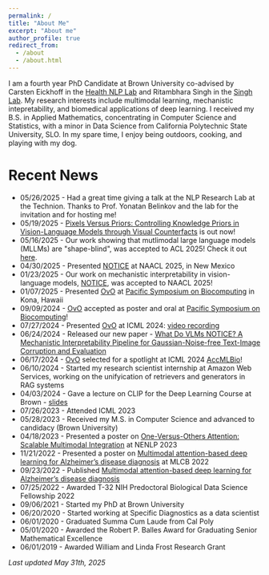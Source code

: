 ```yaml
---
permalink: /
title: "About Me"
excerpt: "About me"
author_profile: true
redirect_from: 
  - /about
  - /about.html
---
```

I am a fourth year PhD Candidate at Brown University co-advised by Carsten Eickhoff in the [Health NLP Lab](https://health-nlp.com/index.html) and Ritambhara Singh in the [Singh Lab](https://rsinghlab.org/). My research interests include multimodal learning, mechanistic intepretability, and biomedical applications of deep learning. I received my B.S. in Applied Mathematics, concentrating in Computer Science and Statistics, with a minor in Data Science from California Polytechnic State University, SLO. In my spare time, I enjoy being outdoors, cooking, and playing with my dog.

Recent News 
======
* 05/26/2025 - Had a great time giving a talk at the NLP Research Lab at the Technion. Thanks to Prof. Yonatan Belinkov and the lab for the invitation and for hosting me!
* 05/19/2025 - [Pixels Versus Priors: Controlling Knowledge Priors in Vision-Language Models through Visual Counterfacts](https://arxiv.org/abs/2505.17127) is out now!
* 05/16/2025 - Our work showing that mutlimodal large language models (MLLMs) are "shape-blind", was accepted to ACL 2025! Check it out [here](https://arxiv.org/abs/2502.15969). 
* 04/30/2025 - Presented [NOTICE](https://aclanthology.org/2025.naacl-long.571/) at NAACL 2025, in New Mexico
* 01/23/2025 - Our work on mechanistic interpretability in vision-language models, [NOTICE](https://aclanthology.org/2025.naacl-long.571/), was accepted to NAACL 2025! 
* 01/07/2025 - Presented [OvO](https://psb.stanford.edu/psb-online/proceedings/psb25/golovanevsky.pdf) at [Pacific Symposium on Biocomputing](https://psb.stanford.edu/callfor/papers/) in Kona, Hawaii
* 09/09/2024 - [OvO](https://arxiv.org/abs/2307.05435) accepted as poster and oral at [Pacific Symposium on Biocomputing](https://psb.stanford.edu/callfor/papers/)!
* 07/27/2024 - Presented [OvO](https://arxiv.org/abs/2307.05435) at ICML 2024: [video recording](https://icml.cc/virtual/2024/38284)
* 06/24/2024 - Released our new paper - [What Do VLMs NOTICE? A Mechanistic Interpretability Pipeline for Gaussian-Noise-free Text-Image Corruption and Evaluation](https://arxiv.org/abs/2406.16320)
* 06/17/2024 - [OvO](https://arxiv.org/abs/2307.05435) selected for a spotlight at ICML 2024 [AccMLBio](https://accml.bio/index.html#acceptedpapers)!
* 06/10/2024 - Started my research scientist internship at Amazon Web Services, working on the unifyication of retrievers and generators in RAG systems 
* 04/03/2024 - Gave a lecture on CLIP for the Deep Learning Course at Brown - [slides](https://brown-deep-learning.github.io/dl-website-s24/slides/lecture26.pdf)
* 07/26/2023 - Attended ICML 2023
* 05/28/2023 - Received my M.S. in Computer Science and advanced to candidacy (Brown University)
* 04/18/2023 - Presented a poster on [One-Versus-Others Attention: Scalable Multimodal Integration](https://arxiv.org/abs/2307.05435) at NENLP 2023
* 11/21/2022 - Presented a poster on [Multimodal attention-based deep learning for Alzheimer’s disease diagnosis](https://academic.oup.com/jamia/article/29/12/2014/6712292) at MLCB 2022
* 09/23/2022 - Published [Multimodal attention-based deep learning for Alzheimer’s disease diagnosis](https://academic.oup.com/jamia/article/29/12/2014/6712292)
* 07/25/2022 - Awarded T-32 NIH Predoctoral Biological Data Science Fellowship 2022
* 09/06/2021 - Started my PhD at Brown University
* 06/20/2020 - Started working at Specific Diagnostics as a data scientist
* 06/01/2020 - Graduated Summa Cum Laude from Cal Poly
* 05/01/2020 - Awarded the Robert P. Balles Award for Graduating Senior Mathematical Excellence
* 06/01/2019 - Awarded William and Linda Frost Research Grant  

*Last updated May 31th, 2025*